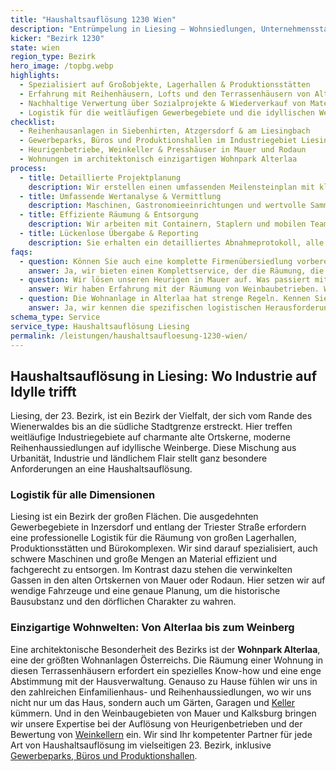 ```yaml
---
title: "Haushaltsauflösung 1230 Wien"
description: "Entrümpelung in Liesing – Wohnsiedlungen, Unternehmensstandorte und Winzerhöfe zwischen Atzgersdorf und Perchtoldsdorf."
kicker: "Bezirk 1230"
state: wien
region_type: Bezirk
hero_image: /topbg.webp
highlights:
  - Spezialisiert auf Großobjekte, Lagerhallen & Produktionsstätten
  - Erfahrung mit Reihenhäusern, Lofts und den Terrassenhäusern von Alterlaa
  - Nachhaltige Verwertung über Sozialprojekte & Wiederverkauf von Materialien
  - Logistik für die weitläufigen Gewerbegebiete und die idyllischen Weinberge
checklist:
  - Reihenhausanlagen in Siebenhirten, Atzgersdorf & am Liesingbach
  - Gewerbeparks, Büros und Produktionshallen im Industriegebiet Liesing
  - Heurigenbetriebe, Weinkeller & Presshäuser in Mauer und Rodaun
  - Wohnungen im architektonisch einzigartigen Wohnpark Alterlaa
process:
  - title: Detaillierte Projektplanung
    description: Wir erstellen einen umfassenden Meilensteinplan mit klaren Ansprechpartnern und einem detaillierten Sicherheits- und Zufahrtskonzept.
  - title: Umfassende Wertanalyse & Vermittlung
    description: Maschinen, Gastronomieeinrichtungen und wertvolle Sammlungen werden von unseren Experten bewertet und an Auktionshäuser oder Händler vermittelt.
  - title: Effiziente Räumung & Entsorgung
    description: Wir arbeiten mit Containern, Staplern und mobilen Teams, um Innen- und Außenflächen parallel und effizient zu räumen.
  - title: Lückenlose Übergabe & Reporting
    description: Sie erhalten ein detailliertes Abnahmeprotokoll, alle Entsorgungsnachweise und auf Wunsch Empfehlungen für notwendige Nacharbeiten.
faqs:
  - question: Können Sie auch eine komplette Firmenübersiedlung vorbereiten?
    answer: Ja, wir bieten einen Komplettservice, der die Räumung, die fachgerechte Verpackung und die Zwischenlagerung bis zum Bezug des neuen Standorts umfasst.
  - question: Wir lösen unseren Heurigen in Mauer auf. Was passiert mit dem Weinkeller?
    answer: Wir haben Erfahrung mit der Räumung von Weinbaubetrieben. Wir sichern Weinfässer, rechnen Ihnen den Wert von Lagerbeständen an und übergeben den Keller besenrein.
  - question: Die Wohnanlage in Alterlaa hat strenge Regeln. Kennen Sie sich damit aus?
    answer: Ja, wir kennen die spezifischen logistischen Herausforderungen und internen Vorschriften des Wohnparks Alterlaa und sorgen für eine reibungslose und unauffällige Abwicklung.
schema_type: Service
service_type: Haushaltsauflösung Liesing
permalink: /leistungen/haushaltsaufloesung-1230-wien/
---
```


## Haushaltsauflösung in Liesing: Wo Industrie auf Idylle trifft

Liesing, der 23. Bezirk, ist ein Bezirk der Vielfalt, der sich vom Rande des Wienerwaldes bis an die südliche Stadtgrenze erstreckt. Hier treffen weitläufige Industriegebiete auf charmante alte Ortskerne, moderne Reihenhaussiedlungen auf idyllische Weinberge. Diese Mischung aus Urbanität, Industrie und ländlichem Flair stellt ganz besondere Anforderungen an eine Haushaltsauflösung.

### Logistik für alle Dimensionen

Liesing ist ein Bezirk der großen Flächen. Die ausgedehnten Gewerbegebiete in Inzersdorf und entlang der Triester Straße erfordern eine professionelle Logistik für die Räumung von großen Lagerhallen, Produktionsstätten und Bürokomplexen. Wir sind darauf spezialisiert, auch schwere Maschinen und große Mengen an Material effizient und fachgerecht zu entsorgen. Im Kontrast dazu stehen die verwinkelten Gassen in den alten Ortskernen von Mauer oder Rodaun. Hier setzen wir auf wendige Fahrzeuge und eine genaue Planung, um die historische Bausubstanz und den dörflichen Charakter zu wahren.

### Einzigartige Wohnwelten: Von Alterlaa bis zum Weinberg

Eine architektonische Besonderheit des Bezirks ist der **Wohnpark Alterlaa**, eine der größten Wohnanlagen Österreichs. Die Räumung einer Wohnung in diesen Terrassenhäusern erfordert ein spezielles Know-how und eine enge Abstimmung mit der Hausverwaltung. Genauso zu Hause fühlen wir uns in den zahlreichen Einfamilienhaus- und Reihenhaussiedlungen, wo wir uns nicht nur um das Haus, sondern auch um Gärten, Garagen und [Keller](/leistungen/kellerraeumung/) kümmern. Und in den Weinbaugebieten von Mauer und Kalksburg bringen wir unsere Expertise bei der Auflösung von Heurigenbetrieben und der Bewertung von [Weinkellern](/leistungen/kellerraeumung/) ein. Wir sind Ihr kompetenter Partner für jede Art von Haushaltsauflösung im vielseitigen 23. Bezirk, inklusive [Gewerbeparks, Büros und Produktionshallen](/leistungen/firmenaufloesung/).
